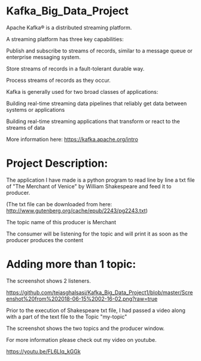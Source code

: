 # Kafka_Big_Data_Project

Apache Kafka® is a distributed streaming platform. 

A streaming platform has three key capabilities:

Publish and subscribe to streams of records, similar to a message queue or enterprise messaging system.


Store streams of records in a fault-tolerant durable way.


Process streams of records as they occur.



Kafka is generally used for two broad classes of applications:

Building real-time streaming data pipelines that reliably get data between systems or applications

Building real-time streaming applications that transform or react to the streams of data

More information here: https://kafka.apache.org/intro

# Project Description:

The application I have made is a python program to read line by line a txt file of "The Merchant of Venice" by William Shakespeare and feed it to producer.

(The txt file can be downloaded from here: http://www.gutenberg.org/cache/epub/2243/pg2243.txt)

The topic name of this producer is Merchant

The consumer will be listening for the topic and will print it as soon as the producer produces the content

# Adding more than 1 topic:

The screenshot shows 2 listeners.

https://github.com/tejasghalsasi/Kafka_Big_Data_Project1/blob/master/Screenshot%20from%202018-06-15%2002-16-02.png?raw=true


Prior to the execution of Shakespeare txt file, I had passed a video along with a part of the text file to the Topic "my-topic"

The screenshot shows the two topics and the producer window.

For more information please check out my video on youtube.

https://youtu.be/FL6LIq_kGGk
